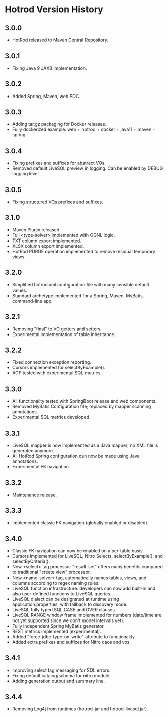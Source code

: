 # Hotrod Version History

## 3.0.0
- HotRod released to Maven Central Repository.

## 3.0.1
- Fixing Java 9 JAXB implementation.

## 3.0.2
- Added Spring, Maven, web POC.

## 3.0.3
- Adding tar.gz packaging for Docker releases.
- Fully dockerized example: web + hotrod + docker + java11 + maven + spring.

## 3.0.4
- Fixing prefixes and suffixes for abstract VOs.
- Removed default LiveSQL preview in logging. Can be enabled by DEBUG logging level.

## 3.0.5
- Fixing structured VOs prefixes and suffixes.

## 3.1.0
- Maven Plugin released.
- Full &lt;type-solver> implemented with OGNL logic.
- TXT column export implemented.
- XLSX column export implemented.
- HotRod PURGE operation implemented to remove residual temporary views.

## 3.2.0
- Simplified hotrod.xml configuration file with many sensible default values.
- Standard archetype implemented for a Spring, Maven, MyBatis, command-line app.

## 3.2.1
- Removing "final" to VO getters and setters.
- Experimental implementation of table inheritance.

## 3.2.2
- Fixed connection exception reporting.
- Cursors implemented for selectByExample().
- AOP tested with experimental SQL metrics.

## 3.3.0
- All functionality tested with SpringBoot release and web components.
- Removed MyBatis Configuration file; replaced by mapper scanning annotations.
- Experimental SQL metrics developed.

## 3.3.1
- LiveSQL mapper is now implemented as a Java mapper; no XML file is generated anymore.
- All HotRod Spring configuration can now be made using Java annotations.
- Experimental FK navigation.

## 3.3.2
- Maintenance release.

## 3.3.3
- Implemented classic FK navigation (globally enabled or disabled).

## 3.4.0
- Classic FK navigation can now be enabled on a per-table basis.
- Cursors implemented for LiveSQL, Nitro Selects, selectByExample(), and selectByCriteria().
- New &lt;select> tag processor "result-set" offers many benefits compared to traditional "create view" processor.
- New &lt;name-solver> tag, automatically names tables, views, and columns according to regex naming rules.
- LiveSQL function infrastructure: developers can now add built-in and also user-defined functions to LiveSQL queries.
- LiveSQL dialect can be designated at runtime using application.properties, with fallback to discovery mode.
- LiveSQL fully typed SQL CASE and OVER clauses.
- LiveSQL RANGE window frame implemented for numbers (date/time are not yet supported since we don't model intervals yet).
- Fully independent Spring MyBatis generator.
- REST metrics implemented (experimental).
- Added "force-jdbc-type-on-write" attribute to <type-solver> functionality.
- Added extra prefixes and suffixes for Nitro daos and vos.

## 3.4.1
- Improving select tag messaging for SQL errors.
- Fixing default catalog/schema for nitro module.
- Adding generation output and summary line.

## 3.4.4
- Removing Log4j from runtimes (hotrod-jar and hotrod-livesql.jar).


 